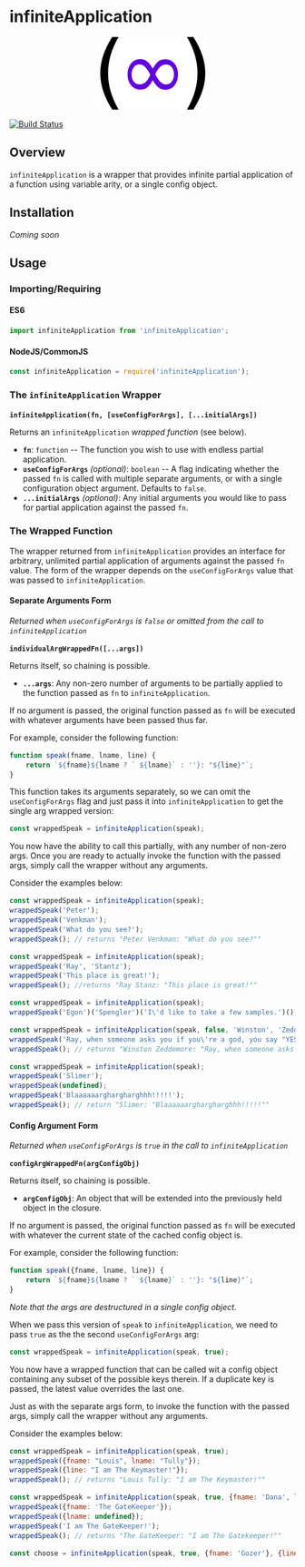 # infiniteApplication

<p align="center"><img src="./logo.png" alt="logo -- purple infinity sign inside of parens"/></p>

[![Build Status](https://travis-ci.org/anied/infiniteApplication.svg?branch=master)](https://travis-ci.org/anied/infiniteApplication)

## Overview

`infiniteApplication` is a wrapper that provides infinite partial application of a function using variable arity, or a single config object.

## Installation

_Coming soon_

## Usage

### Importing/Requiring

#### ES6

```javascript
import infiniteApplication from 'infiniteApplication';
```

#### NodeJS/CommonJS

```javascript
const infiniteApplication = require('infiniteApplication');
```

### The `infiniteApplication` Wrapper

**`infiniteApplication(fn, [useConfigForArgs], [...initialArgs])`**

Returns an `infiniteApplication` _wrapped function_ (see below).

+ **`fn`**: `function` -- The function you wish to use with endless partial application.
+ **`useConfigForArgs`** _(optional)_: `boolean` -- A flag indicating whether the passed `fn` is called with multiple separate arguments, or with a single configuration object argument. Defaults to `false`.
+ **`...initialArgs`** _(optional)_: Any initial arguments you would like to pass for partial application against the passed `fn`.

### The Wrapped Function

The wrapper returned from `infiniteApplication` provides an interface for arbitrary, unlimited partial application of arguments against the passed `fn` value.  The form of the wrapper depends on the `useConfigForArgs` value that was passed to `infiniteApplication`.

#### Separate Arguments Form

_Returned when `useConfigForArgs` is `false` or omitted from the call to `infiniteApplication`_

**`individualArgWrappedFn([...args])`**

Returns itself, so chaining is possible.

+ **`...args`**: Any non-zero number of arguments to be partially applied to the function passed as `fn` to `infiniteApplication`.

If no argument is passed, the original function passed as `fn` will be executed with whatever arguments have been passed thus far.

For example, consider the following function:

```javascript
function speak(fname, lname, line) {
    return `${fname}${lname ? ` ${lname}` : ''}: "${line}"`;
}
```

This function takes its arguments separately, so we can omit the `useConfigForArgs` flag and just pass it into `infiniteApplication` to get the single arg wrapped version:

```javascript
const wrappedSpeak = infiniteApplication(speak);
```

You now have the ability to call this partially, with any number of non-zero args.  Once you are ready to actually invoke the function with the passed args, simply call the wrapper without any arguments.

Consider the examples below:

```javascript
const wrappedSpeak = infiniteApplication(speak);
wrappedSpeak('Peter');
wrappedSpeak('Venkman');
wrappedSpeak('What do you see?');
wrappedSpeak(); // returns "Peter Venkman: "What do you see?""
```

```javascript
const wrappedSpeak = infiniteApplication(speak);
wrappedSpeak('Ray', 'Stantz');
wrappedSpeak('This place is great!');
wrappedSpeak(); //returns "Ray Stanz: "This place is great!""
```

```javascript
const wrappedSpeak = infiniteApplication(speak);
wrappedSpeak('Egon')('Spengler')('I\'d like to take a few samples.')(); // returns "Egon Spengler: "I'd like to take a few samples.""
```

```javascript
const wrappedSpeak = infiniteApplication(speak, false, 'Winston', 'Zeddemore');
wrappedSpeak('Ray, when someone asks you if you\'re a god, you say "YES"!');
wrappedSpeak(); // returns "Winston Zeddemore: "Ray, when someone asks you if you're a god, you say "YES"!"""
```

```javascript
const wrappedSpeak = infiniteApplication(speak);
wrappedSpeak('Slimer');
wrappedSpeak(undefined);
wrappedSpeak('Blaaaaaarghargharghhh!!!!!');
wrappedSpeak(); // return "Slimer: "Blaaaaaarghargharghhh!!!!!""
```

#### Config Argument Form

_Returned when `useConfigForArgs` is `true` in the call to `infiniteApplication`_

**`configArgWrappedFn(argConfigObj)`**

Returns itself, so chaining is possible.

+ **`argConfigObj`**: An object that will be extended into the previously held object in the closure.

If no argument is passed, the original function passed as `fn` will be executed with whatever the current state of the cached config object is.

For example, consider the following function:

```javascript
function speak({fname, lname, line}) {
    return `${fname}${lname ? ` ${lname}` : ''}: "${line}"`;
}
```

_Note that the args are destructured in a single config object._

When we pass this version of `speak` to `infiniteApplication`, we need to pass `true` as the the second `useConfigForArgs` arg:

```javascript
const wrappedSpeak = infiniteApplication(speak, true);
```

You now have a wrapped function that can be called wit a config object containing any subset of the possible keys therein.  If a duplicate key is passed, the latest value overrides the last one.

Just as with the separate args form, to invoke the function with the passed args, simply call the wrapper without any arguments.

Consider the examples below:

```javascript
const wrappedSpeak = infiniteApplication(speak, true);
wrappedSpeak({fname: "Louis", lname: "Tully"});
wrappedSpeak({line: "I am The Keymaster!"});
wrappedSpeak(); // returns "Louis Tully: "I am The Keymaster!""
```

```javascript
const wrappedSpeak = infiniteApplication(speak, true, {fname: 'Dana', lname: 'Barrett'});
wrappedSpeak({fname: 'The GateKeeper'});
wrappedSpeak({lname: undefined});
wrappedSpeak('I am The GateKeeper!');
wrappedSpeak(); // returns "The GateKeeper: "I am The Gatekeeper!""
```

```javascript
const choose = infiniteApplication(speak, true, {fname: 'Gozer'}, {line: 'CHOOSE!!!'})(); // assigns choose as "Gozer: "CHOOSE!!!""
```

